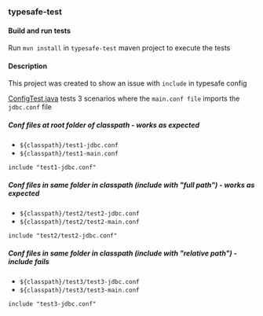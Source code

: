 ### typesafe-test

#### Build and run tests
Run `mvn install` in `typesafe-test` maven project to execute the tests


#### Description
This project was created to show an issue with `include` in typesafe config

[ConfigTest.java](typesafe-test/app/src/test/java/com/htmsousa/typesafe/ConfigTest.java) tests 3 scenarios where the `main.conf file` imports the `jdbc.conf` file

##### Conf files at root folder of classpath - works as expected
- `${classpath}/test1-jdbc.conf`
- `${classpath}/test1-main.conf`

```
include "test1-jdbc.conf"
```

##### Conf files in same folder in classpath (include with "full path") - works as expected
- `${classpath}/test2/test2-jdbc.conf`
- `${classpath}/test2/test2-main.conf`

```
include "test2/test2-jdbc.conf"
```

##### Conf files in same folder in classpath (include with "relative path") - include fails
- `${classpath}/test3/test3-jdbc.conf`
- `${classpath}/test3/test3-main.conf`

```
include "test3-jdbc.conf"
```
